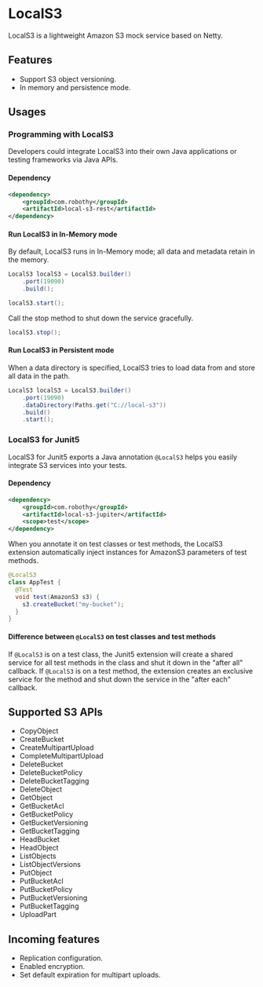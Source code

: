 # LocalS3

LocalS3 is a lightweight Amazon S3 mock service based on Netty.

## Features

+ Support S3 object versioning.
+ In memory and persistence mode.

## Usages

### Programming with LocalS3

Developers could integrate LocalS3 into their own Java applications or testing frameworks via Java APIs.

#### Dependency

```xml
<dependency>
    <groupId>com.robothy</groupId>
    <artifactId>local-s3-rest</artifactId>
</dependency>
```
#### Run LocalS3 in In-Memory mode

By default, LocalS3 runs in In-Memory mode; all data and metadata retain in the memory.

```java
LocalS3 localS3 = LocalS3.builder()
    .port(19090)
    .build();

localS3.start();
```

Call the stop method to shut down the service gracefully.

```java
localS3.stop();
```


#### Run LocalS3 in Persistent mode

When a data directory is specified, LocalS3 tries to load data from and store all data in the path.


```java
LocalS3 localS3 = LocalS3.builder()
    .port(19090)
    .dataDirectory(Paths.get("C://local-s3"))
    .build()
    .start();
```

### LocalS3 for Junit5

LocalS3 for Junit5 exports a Java annotation `@LocalS3` helps you easily integrate S3 services into your tests.

#### Dependency

```xml
<dependency>
    <groupId>com.robothy</groupId>
    <artifactId>local-s3-jupiter</artifactId>
    <scope>test</scope>
</dependency>
```

When you annotate it on test classes or test methods, the LocalS3 extension automatically inject instances
for AmazonS3 parameters of test methods.

```java
@LocalS3
class AppTest {
  @Test
  void test(AmazonS3 s3) {
    s3.createBucket("my-bucket");
  }
}
```

#### Difference between `@LocalS3` on test classes and test methods

If `@LocalS3` is on a test class, the Junit5 extension will create a shared service for all test methods in the class
and shut it down in the "after all" callback.
If `@LocalS3` is on a test method, the extension creates an exclusive service for the method and shut down the
service in the "after each" callback.

## Supported S3 APIs

+ CopyObject
+ CreateBucket
+ CreateMultipartUpload
+ CompleteMultipartUpload
+ DeleteBucket
+ DeleteBucketPolicy
+ DeleteBucketTagging
+ DeleteObject
+ GetObject
+ GetBucketAcl
+ GetBucketPolicy
+ GetBucketVersioning
+ GetBucketTagging
+ HeadBucket
+ HeadObject
+ ListObjects
+ ListObjectVersions
+ PutObject
+ PutBucketAcl
+ PutBucketPolicy
+ PutBucketVersioning
+ PutBucketTagging
+ UploadPart

## Incoming features

+ Replication configuration.
+ Enabled encryption.
+ Set default expiration for multipart uploads.